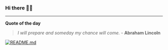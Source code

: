 ### Hi there 👋🏻


---

**Quote of the day**

> *I will prepare and someday my chance will come.* - **Abraham Lincoln** 

[![README.md](https://github.com/marcolovazzano/marcolovazzano/actions/workflows/readme.yml/badge.svg?branch=main)](https://github.com/marcolovazzano/marcolovazzano/actions/workflows/readme.yml)

